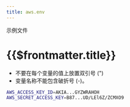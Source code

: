 ```yaml
---
title: aws.env
---
```


<TitleSpan>示例文件</TitleSpan>

# {{$frontmatter.title}}

<VersionWarning/>

- 不要在每个变量的值上放置双引号 (")
- 变量名称不能包含破折号 (-)。

```sh
AWS_ACCESS_KEY_ID=AKIA...GYZWRAHOH
AWS_SECRET_ACCESS_KEY=B87...UD/LEl6Z/ZCMXO9
```
